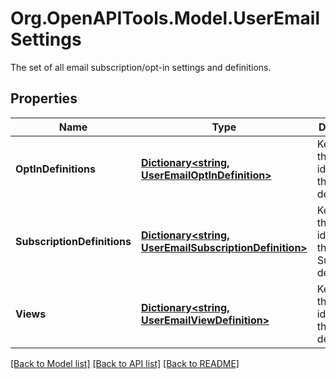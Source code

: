 # Org.OpenAPITools.Model.UserEmailSettings
The set of all email subscription/opt-in settings and definitions.

## Properties

Name | Type | Description | Notes
------------ | ------------- | ------------- | -------------
**OptInDefinitions** | [**Dictionary&lt;string, UserEmailOptInDefinition&gt;**](UserEmailOptInDefinition.md) | Keyed by the name identifier of the opt-in definition. | [optional] 
**SubscriptionDefinitions** | [**Dictionary&lt;string, UserEmailSubscriptionDefinition&gt;**](UserEmailSubscriptionDefinition.md) | Keyed by the name identifier of the Subscription definition. | [optional] 
**Views** | [**Dictionary&lt;string, UserEmailViewDefinition&gt;**](UserEmailViewDefinition.md) | Keyed by the name identifier of the View definition. | [optional] 

[[Back to Model list]](../README.md#documentation-for-models) [[Back to API list]](../README.md#documentation-for-api-endpoints) [[Back to README]](../README.md)

